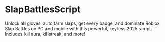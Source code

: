 # SlapBattlesScript
Unlock all gloves, auto farm slaps, get every badge, and dominate Roblox Slap Battles on PC and mobile with this powerful, keyless 2025 script. Includes kill aura, killstreak, and more!
